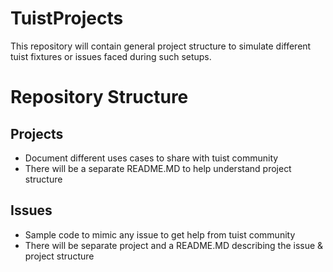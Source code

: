 # TuistProjects
This repository will contain general project structure to simulate different tuist fixtures or issues faced during such setups.

# Repository Structure

## Projects
* Document different uses cases to share with tuist community
* There will be a separate README.MD to help understand project structure

## Issues
* Sample code to mimic any issue to get help from tuist community
* There will be separate project and a README.MD describing the issue & project structure




